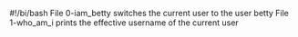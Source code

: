 #!/bi/bash
File 0-iam_betty switches the current user to the user betty
File 1-who_am_i prints the effective username of the current user
